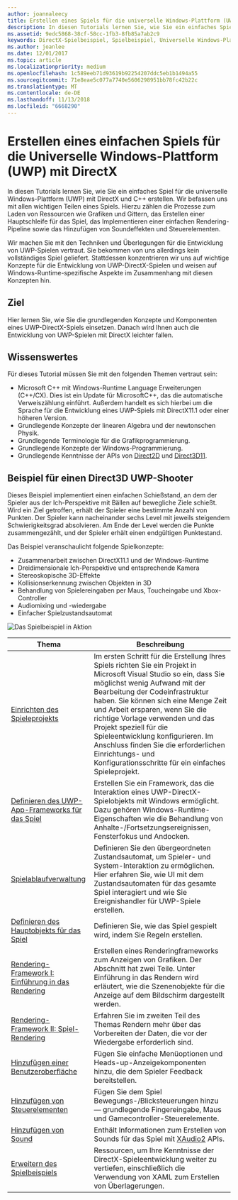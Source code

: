 ```yaml
---
author: joannaleecy
title: Erstellen eines Spiels für die universelle Windows-Plattform (UWP) mit DirectX
description: In diesen Tutorials lernen Sie, wie Sie ein einfaches Spiel für die universelle Windows-Plattform (UWP) mit DirectX und C++ erstellen.
ms.assetid: 9edc5868-38cf-58cc-1fb3-8fb85a7ab2c9
keywords: DirectX-Spielbeispiel, Spielbeispiel, Universelle Windows-Plattform (UWP), Direct3D 11-Spiel
ms.author: joanlee
ms.date: 12/01/2017
ms.topic: article
ms.localizationpriority: medium
ms.openlocfilehash: 1c589eeb71d93619b92254207ddc5eb1b1494a55
ms.sourcegitcommit: 71e8eae5c077a7740e5606298951bb78fc42b22c
ms.translationtype: MT
ms.contentlocale: de-DE
ms.lasthandoff: 11/13/2018
ms.locfileid: "6668290"
---
```

# <a name="create-a-simple-universal-windows-platform-uwp-game-with-directx"></a>Erstellen eines einfachen Spiels für die Universelle Windows-Plattform (UWP) mit DirectX

In diesen Tutorials lernen Sie, wie Sie ein einfaches Spiel für die universelle Windows-Plattform (UWP) mit DirectX und C++ erstellen. Wir befassen uns mit allen wichtigen Teilen eines Spiels. Hierzu zählen die Prozesse zum Laden von Ressourcen wie Grafiken und Gittern, das Erstellen einer Hauptschleife für das Spiel, das Implementieren einer einfachen Rendering-Pipeline sowie das Hinzufügen von Soundeffekten und Steuerelementen.

Wir machen Sie mit den Techniken und Überlegungen für die Entwicklung von UWP-Spielen vertraut. Sie bekommen von uns allerdings kein vollständiges Spiel geliefert. Stattdessen konzentrieren wir uns auf wichtige Konzepte für die Entwicklung von UWP-DirectX-Spielen und weisen auf Windows-Runtime-spezifische Aspekte im Zusammenhang mit diesen Konzepten hin.

## <a name="objective"></a>Ziel

Hier lernen Sie, wie Sie die grundlegenden Konzepte und Komponenten eines UWP-DirectX-Spiels einsetzen. Danach wird Ihnen auch die Entwicklung von UWP-Spielen mit DirectX leichter fallen.

## <a name="what-you-need-to-know-before-starting"></a>Wissenswertes


Für dieses Tutorial müssen Sie mit den folgenden Themen vertraut sein:

-   Microsoft C++ mit Windows-Runtime Language Erweiterungen (C++/CX). Dies ist ein Update für MicrosoftC++, das die automatische Verweiszählung einführt. Außerdem handelt es sich hierbei um die Sprache für die Entwicklung eines UWP-Spiels mit DirectX11.1 oder einer höheren Version.
-   Grundlegende Konzepte der linearen Algebra und der newtonschen Physik.
-   Grundlegende Terminologie für die Grafikprogrammierung.
-   Grundlegende Konzepte der Windows-Programmierung.
-   Grundlegende Kenntnisse der APIs von [Direct2D](https://msdn.microsoft.com/library/windows/apps/dd370990.aspx) und [Direct3D11](https://msdn.microsoft.com/library/windows/desktop/hh404569).

##  <a name="direct3d-uwp-shooting-game-sample"></a>Beispiel für einen Direct3D UWP-Shooter


Dieses Beispiel implementiert einen einfachen Schießstand, an dem der Spieler aus der Ich-Perspektive mit Bällen auf bewegliche Ziele schießt. Wird ein Ziel getroffen, erhält der Spieler eine bestimmte Anzahl von Punkten. Der Spieler kann nacheinander sechs Level mit jeweils steigendem Schwierigkeitsgrad absolvieren. Am Ende der Level werden die Punkte zusammengezählt, und der Spieler erhält einen endgültigen Punktestand.

Das Beispiel veranschaulicht folgende Spielkonzepte:

-   Zusammenarbeit zwischen DirectX11.1 und der Windows-Runtime
-   Dreidimensionale Ich-Perspektive und entsprechende Kamera
-   Stereoskopische 3D-Effekte
-   Kollisionserkennung zwischen Objekten in 3D
-   Behandlung von Spielereingaben per Maus, Toucheingabe und Xbox-Controller
-   Audiomixing und -wiedergabe
-   Einfacher Spielzustandsautomat

![Das Spielbeispiel in Aktion](images/simple-dx-game-overview.png)

| Thema | Beschreibung |
|-------|-------------|
|[Einrichten des Spieleprojekts](tutorial--setting-up-the-games-infrastructure.md) | Im ersten Schritt für die Erstellung Ihres Spiels richten Sie ein Projekt in Microsoft Visual Studio so ein, dass Sie möglichst wenig Aufwand mit der Bearbeitung der Codeinfrastruktur haben. Sie können sich eine Menge Zeit und Arbeit ersparen, wenn Sie die richtige Vorlage verwenden und das Projekt speziell für die Spieleentwicklung konfigurieren. Im Anschluss finden Sie die erforderlichen Einrichtungs- und Konfigurationsschritte für ein einfaches Spieleprojekt. |
| [Definieren des UWP-App-Frameworks für das Spiel](tutorial--building-the-games-uwp-app-framework.md) | Erstellen Sie ein Framework, das die Interaktion eines UWP-DirectX-Spielobjekts mit Windows ermöglicht. Dazu gehören Windows-Runtime-Eigenschaften wie die Behandlung von Anhalte-/Fortsetzungsereignissen, Fensterfokus und Andocken.  |
| [Spielablaufverwaltung](tutorial-game-flow-management.md) | Definieren Sie den übergeordneten Zustandsautomat, um Spieler- und System-Interaktion zu ermöglichen. Hier erfahren Sie, wie UI mit dem Zustandsautomaten für das gesamte Spiel interagiert und wie Sie Ereignishandler für UWP-Spiele erstellen. |
| [Definieren des Hauptobjekts für das Spiel](tutorial--defining-the-main-game-loop.md) | Definieren Sie, wie das Spiel gespielt wird, indem Sie Regeln erstellen. |
| [Rendering-Framework I: Einführung in das Rendering](tutorial--assembling-the-rendering-pipeline.md) | Erstellen eines Renderingframeworks zum Anzeigen von Grafiken. Der Abschnitt hat zwei Teile. Unter Einführung in das Rendern wird erläutert, wie die Szenenobjekte für die Anzeige auf dem Bildschirm dargestellt werden. |
| [Rendering-Framework II: Spiel-Rendering](tutorial-game-rendering.md) | Erfahren Sie im zweiten Teil des Themas Rendern mehr über das Vorbereiten der Daten, die vor der Wiedergabe erforderlich sind. |
| [Hinzufügen einer Benutzeroberfläche](tutorial--adding-a-user-interface.md) | Fügen Sie einfache Menüoptionen und Heads-up-Anzeigekomponenten hinzu, die dem Spieler Feedback bereitstellen. |
| [Hinzufügen von Steuerelementen](tutorial--adding-controls.md) | Fügen Sie dem Spiel Bewegungs-/Blicksteuerungen hinzu &mdash; grundlegende Fingereingabe, Maus und Gamecontroller-Steuerelemente. |
| [Hinzufügen von Sound](tutorial--adding-sound.md) | Enthält Informationen zum Erstellen von Sounds für das Spiel mit [XAudio2](https://msdn.microsoft.com/library/windows/desktop/ee415813) APIs. |
| [Erweitern des Spielbeispiels](tutorial-resources.md) | Ressourcen, um Ihre Kenntnisse der DirectX-Spieleentwicklung weiter zu vertiefen, einschließlich die Verwendung von XAML zum Erstellen von Überlagerungen. |